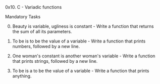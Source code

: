 0x10. C - Variadic functions

Mandatory Tasks 

0. Beauty is variable, ugliness is constant - Write a function that returns the sum of all its parameters.

1. To be is to be the value of a variable - Write a function that prints numbers, followed by a new line.

2. One woman's constant is another woman's variable - Write a function that prints strings, followed by a new line.

3. To be is a to be the value of a variable - Write a function that prints anything.
